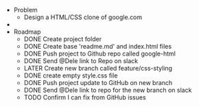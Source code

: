 - Problem
	- Design a HTML/CSS clone of google.com
-
- Roadmap
	- DONE Create project folder
	- DONE Create base 'readme.md' and index.html files
	- DONE Push project to Github repo called google-html
	- DONE Send @Dele link to Repo on slack
	- LATER Create new branch called feature/css-styling
	- DONE create empty style.css file
	- DONE Push project update to GitHub on new branch
	- DONE Send @Dele link to repo for the new branch on slack
	- TODO Confirm I can fix from GitHub issues